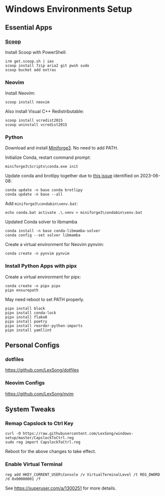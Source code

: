 # Windows Environments Setup

## Essential Apps

### [Scoop](https://scoop.sh/)

Install Scoop with PowerShell:

    irm get.scoop.sh | iex
    scoop install 7zip aria2 git pwsh sudo
    scoop bucket add extras

### Neovim

Install Neovim:

    scoop install neovim

Also install Visual C++ Redistributable:

    scoop install vcredist2015
    scoop uninstall vcredist2015

### Python

Download and install [Miniforge3](https://github.com/conda-forge/miniforge#miniforge3). No need to add PATH.

Initialize Conda, restart command prompt:

    miniforge3\Scripts\conda.exe init

Update conda and brotlipy together due to [this issue](https://github.com/conda/conda/issues/9903) identified on 2023-06-08:

    conda update -n base conda brotlipy
    conda update -n base --all

Add `miniforge3\condabin\venv.bat`:

    echo conda.bat activate .\.venv > miniforge3\condabin\venv.bat

Updated Conda solver to libmamba

    conda install -n base conda-libmamba-solver
    conda config --set solver libmamba

Create a virtual environment for Neovim pynvim:

    conda create -n pynvim pynvim

### Install Python Apps with pipx

Create a virtual environment for pipx:

    conda create -n pipx pipx
    pipx ensurepath

May need reboot to set PATH properly.

    pipx install black
    pipx install conda-lock
    pipx install flake8
    pipx install poetry
    pipx install reorder-python-imports
    pipx install yamllint

## Personal Configs

### dotfiles

https://github.com/LexSong/dotfiles

### Neovim Configs

https://github.com/LexSong/nvim

## System Tweaks

### Remap Capslock to Ctrl Key

    curl -O https://raw.githubusercontent.com/LexSong/windows-setup/master/CapslockToCtrl.reg
    sudo reg import CapslockToCtrl.reg

Reboot for the above changes to take effect.

### Enable Virtual Terminal

    reg add HKEY_CURRENT_USER\Console /v VirtualTerminalLevel /t REG_DWORD /d 0x00000001 /f

See https://superuser.com/a/1300251 for more details.
